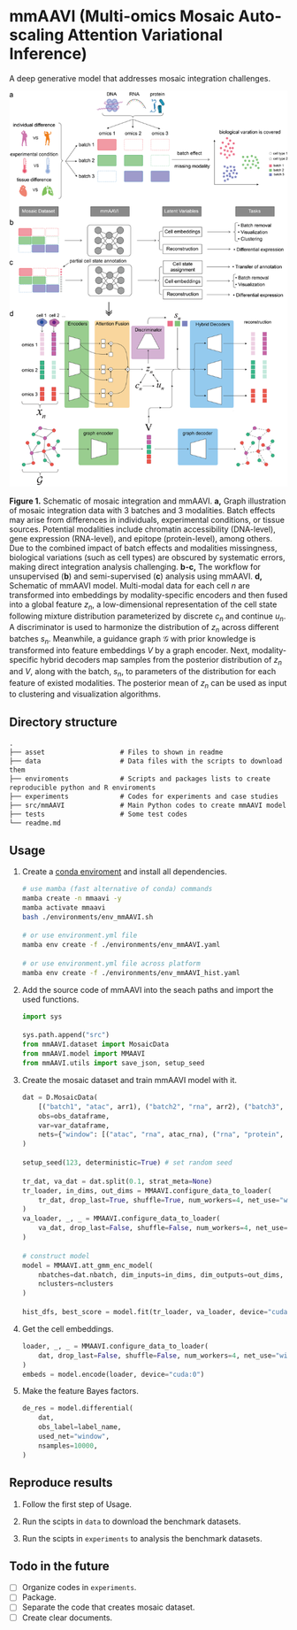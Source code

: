 # mmAAVI (Multi-omics Mosaic Auto-scaling Attention Variational Inference)

A deep generative model that addresses mosaic integration challenges.

![Figure 1](asset/Figure1-V4.png)

**Figure 1.** Schematic of mosaic integration and mmAAVI. **a,** Graph illustration of mosaic integration data with 3 batches and 3 modalities. Batch effects may arise from differences in individuals, experimental conditions, or tissue sources. Potential modalities include chromatin accessibility (DNA-level), gene expression (RNA-level), and epitope (protein-level), among others. Due to the combined impact of batch effects and modalities missingness, biological variations (such as cell types) are obscured by systematic errors, making direct integration analysis challenging. **b-c,** The workflow for unsupervised (**b**) and semi-supervised (**c**) analysis using mmAAVI. **d,** Schematic of mmAAVI model. Multi-modal data for each cell $n$ are transformed into embeddings by modality-specific encoders and then fused into a global feature $z_n$, a low-dimensional representation of the cell state following mixture distribution parameterized by discrete $c_n$ and continue $u_n$. A discriminator is used to harmonize the distribution of $z_n$ across different batches $s_n$. Meanwhile, a guidance graph $\mathcal{G}$ with prior knowledge is transformed into feature embeddings $V$ by a graph encoder. Next, modality-specific hybrid decoders map samples from the posterior distribution of $z_n$ and $V$, along with the batch, $s_n$, to parameters of the distribution for each feature of existed modalities. The posterior mean of $z_n$ can be used as input to clustering and visualization algorithms.

## Directory structure

```
.
├── asset                   # Files to shown in readme
├── data                    # Data files with the scripts to download them
├── enviroments             # Scripts and packages lists to create reproducible python and R enviroments
├── experiments             # Codes for experiments and case studies
├── src/mmAAVI              # Main Python codes to create mmAAVI model
├── tests                   # Some test codes
└── readme.md
```

## Usage

1. Create a [conda enviroment](https://conda.io/projects/conda/en/latest/user-guide/tasks/manage-environments.html) and install all dependencies.

   ```bash
   # use mamba (fast alternative of conda) commands
   mamba create -n mmaavi -y
   mamba activate mmaavi
   bash ./environments/env_mmAAVI.sh

   # or use environment.yml file
   mamba env create -f ./environments/env_mmAAVI.yaml

   # or use environment.yml file across platform
   mamba env create -f ./environments/env_mmAAVI_hist.yaml
   ```

2. Add the source code of mmAAVI into the seach paths and import the used functions.

   ```python
   import sys

   sys.path.append("src")
   from mmAAVI.dataset import MosaicData
   from mmAAVI.model import MMAAVI
   from mmAAVI.utils import save_json, setup_seed
   ```

3. Create the mosaic dataset and train mmAAVI model with it.

   ```python
   dat = D.MosaicData(
       [("batch1", "atac", arr1), ("batch2", "rna", arr2), ("batch3", "protein", arr3)],
       obs=obs_dataframe,
       var=var_dataframe,
       nets={"window": [("atac", "rna", atac_rna), ("rna", "protein", rna_protein)]}
   )

   setup_seed(123, deterministic=True) # set random seed

   tr_dat, va_dat = dat.split(0.1, strat_meta=None)
   tr_loader, in_dims, out_dims = MMAAVI.configure_data_to_loader(
       tr_dat, drop_last=True, shuffle=True, num_workers=4, net_use="window",
   )
   va_loader, _, _ = MMAAVI.configure_data_to_loader(
       va_dat, drop_last=False, shuffle=False, num_workers=4, net_use="window",
   )

   # construct model
   model = MMAAVI.att_gmm_enc_model(
       nbatches=dat.nbatch, dim_inputs=in_dims, dim_outputs=out_dims,
       nclusters=nclusters
   )

   hist_dfs, best_score = model.fit(tr_loader, va_loader, device="cuda:0")
   ```

4. Get the cell embeddings.

   ```python
   loader, _, _ = MMAAVI.configure_data_to_loader(
       dat, drop_last=False, shuffle=False, num_workers=4, net_use="window",
   )
   embeds = model.encode(loader, device="cuda:0")
   ```

5. Make the feature Bayes factors.

   ```python
   de_res = model.differential(
       dat,
       obs_label=label_name,
       used_net="window",
       nsamples=10000,
   )
   ```

## Reproduce results

1. Follow the first step of Usage.

2. Run the scipts in `data` to download the benchmark datasets.

3. Run the scipts in `experiments` to analysis the benchmark datasets.

## Todo in the future

- [ ] Organize codes in `experiments`.
- [ ] Package.
- [ ] Separate the code that creates mosaic dataset.
- [ ] Create clear documents.
